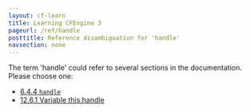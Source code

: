 ```yaml
---
layout: cf-learn
title: Learning CFEngine 3
pageurl: /ref/handle
posttitle: Reference disambiguation for 'handle'
navsection: none
---
```


The term 'handle' could refer to several sections in the documentation. Please choose one:

- [6.4.4 <code>handle</code>](https://cfengine.com/manuals/cf3-reference.html#handle-in-*)
- [12.6.1 Variable this.handle](https://cfengine.com/manuals/cf3-reference.html#Variable-this.handle)
